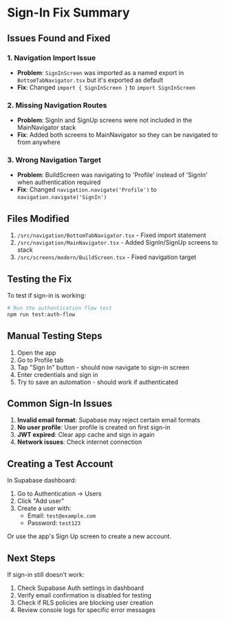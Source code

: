 # Sign-In Fix Summary

## Issues Found and Fixed

### 1. **Navigation Import Issue**
- **Problem**: `SignInScreen` was imported as a named export in `BottomTabNavigator.tsx` but it's exported as default
- **Fix**: Changed `import { SignInScreen }` to `import SignInScreen`

### 2. **Missing Navigation Routes**
- **Problem**: SignIn and SignUp screens were not included in the MainNavigator stack
- **Fix**: Added both screens to MainNavigator so they can be navigated to from anywhere

### 3. **Wrong Navigation Target**
- **Problem**: BuildScreen was navigating to 'Profile' instead of 'SignIn' when authentication required
- **Fix**: Changed `navigation.navigate('Profile')` to `navigation.navigate('SignIn')`

## Files Modified

1. `/src/navigation/BottomTabNavigator.tsx` - Fixed import statement
2. `/src/navigation/MainNavigator.tsx` - Added SignIn/SignUp screens to stack
3. `/src/screens/modern/BuildScreen.tsx` - Fixed navigation target

## Testing the Fix

To test if sign-in is working:

```bash
# Run the authentication flow test
npm run test:auth-flow
```

## Manual Testing Steps

1. Open the app
2. Go to Profile tab
3. Tap "Sign In" button - should now navigate to sign-in screen
4. Enter credentials and sign in
5. Try to save an automation - should work if authenticated

## Common Sign-In Issues

1. **Invalid email format**: Supabase may reject certain email formats
2. **No user profile**: User profile is created on first sign-in
3. **JWT expired**: Clear app cache and sign in again
4. **Network issues**: Check internet connection

## Creating a Test Account

In Supabase dashboard:
1. Go to Authentication → Users
2. Click "Add user"
3. Create a user with:
   - Email: `test@example.com`
   - Password: `test123`

Or use the app's Sign Up screen to create a new account.

## Next Steps

If sign-in still doesn't work:
1. Check Supabase Auth settings in dashboard
2. Verify email confirmation is disabled for testing
3. Check if RLS policies are blocking user creation
4. Review console logs for specific error messages